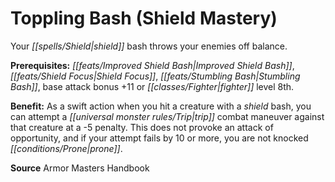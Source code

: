 ﻿---
cssclass: [feats]

---
# Toppling Bash (Shield Mastery)

Your _[[spells/Shield|shield]]_ bash throws your enemies off balance.

**Prerequisites:** _[[feats/Improved _Shield_ Bash|Improved _Shield_ Bash]]_, _[[feats/Shield Focus|Shield Focus]]_, _[[feats/Stumbling Bash|Stumbling Bash]]_, base attack bonus +11 or _[[classes/Fighter|fighter]]_ level 8th.

**Benefit:** As a swift action when you hit a creature with a _shield_ bash, you can attempt a _[[universal monster rules/Trip|trip]]_ combat maneuver against that creature at a -5 penalty. This does not provoke an attack of opportunity, and if your attempt fails by 10 or more, you are not knocked _[[conditions/Prone|prone]]_.

**Source** Armor Masters Handbook